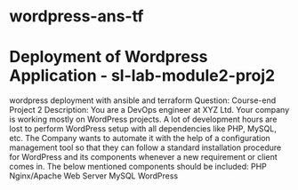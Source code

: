 # wordpress-ans-tf
# Deployment of Wordpress Application - sl-lab-module2-proj2
wordpress deployment with ansible and terraform
Question: Course-end Project 2
Description:
You are a DevOps engineer at XYZ Ltd. Your company is working mostly on WordPress
projects. A lot of development hours are lost to perform WordPress setup with all dependencies
like PHP, MySQL, etc. The Company wants to automate it with the help of a configuration
management tool so that they can follow a standard installation procedure for WordPress and its
components whenever a new requirement or client comes in. The below mentioned components
should be included:
PHP
Nginx/Apache Web Server
MySQL
WordPress

